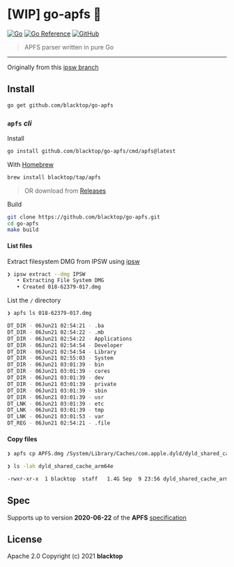 # [WIP] go-apfs 🚧

[![Go](https://github.com/blacktop/go-apfs/actions/workflows/go.yml/badge.svg)](https://github.com/blacktop/go-apfs/actions/workflows/go.yml) [![Go Reference](https://pkg.go.dev/badge/github.com/blacktop/go-apfs.svg)](https://pkg.go.dev/github.com/blacktop/go-apfs) [![GitHub](https://img.shields.io/github/license/blacktop/go-apfs)](https://github.com/blacktop/go-apfs/blob/main/LICENSE)

> APFS parser written in pure Go

---

Originally from this [ipsw branch](https://github.com/blacktop/ipsw/tree/feature/apfs-parser)

## Install

```bash
go get github.com/blacktop/go-apfs
```

### `apfs` *cli*

Install

```bash
go install github.com/blacktop/go-apfs/cmd/apfs@latest
```

With [Homebrew](https://brew.sh)

```bash
brew install blacktop/tap/apfs
```

> OR download from [Releases](https://github.com/blacktop/go-apfs/releases/latest)

Build

```bash
git clone https://github.com/blacktop/go-apfs.git
cd go-apfs
make build
```

#### List files

Extract filesystem DMG from IPSW using [ipsw](https://github.com/blacktop/ipsw)

```bash
❯ ipsw extract --dmg IPSW
   • Extracting File System DMG
   • Created 018-62379-017.dmg
```

List the `/` directory

```bash
❯ apfs ls 018-62379-017.dmg

DT_DIR - 06Jun21 02:54:21 - .ba
DT_DIR - 06Jun21 02:54:22 - .mb
DT_DIR - 06Jun21 02:54:22 - Applications
DT_DIR - 06Jun21 02:54:54 - Developer
DT_DIR - 06Jun21 02:54:54 - Library
DT_DIR - 06Jun21 02:55:03 - System
DT_DIR - 06Jun21 03:01:39 - bin
DT_DIR - 06Jun21 03:01:39 - cores
DT_DIR - 06Jun21 03:01:39 - dev
DT_DIR - 06Jun21 03:01:39 - private
DT_DIR - 06Jun21 03:01:39 - sbin
DT_DIR - 06Jun21 03:01:39 - usr
DT_LNK - 06Jun21 03:01:39 - etc
DT_LNK - 06Jun21 03:01:39 - tmp
DT_LNK - 06Jun21 03:01:53 - var
DT_REG - 06Jun21 02:54:21 - .file
```

#### Copy files

```bash
❯ apfs cp APFS.dmg /System/Library/Caches/com.apple.dyld/dyld_shared_cache_arm64e
```

```bash
❯ ls -lah dyld_shared_cache_arm64e

-rwxr-xr-x  1 blacktop  staff   1.4G Sep  9 23:56 dyld_shared_cache_arm64e
```

## Spec

Supports up to version **2020-06-22** of the **APFS** [specification](https://developer.apple.com/support/downloads/Apple-File-System-Reference.pdf)

## License

Apache 2.0 Copyright (c) 2021 **blacktop**
